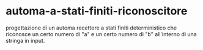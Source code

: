 # automa-a-stati-finiti-riconoscitore
progettazione di un automa recettore a stati finiti deterministico che riconosce un certo numero di "a"
e un certo numero di "b" all'interno di una stringa in input.
